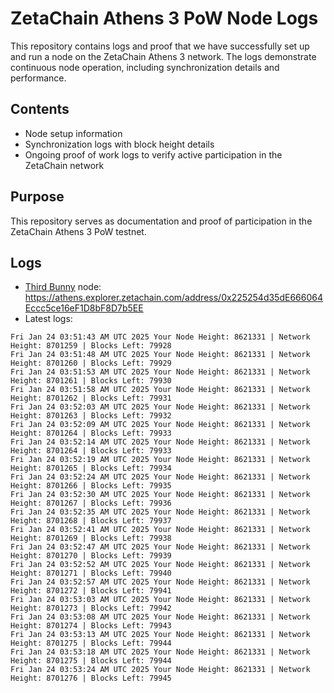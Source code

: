 # ZetaChain Athens 3 PoW Node Logs
This repository contains logs and proof that we have successfully set up and run a node on the ZetaChain Athens 3 network. The logs demonstrate continuous node operation, including synchronization details and performance.

## Contents
- Node setup information
- Synchronization logs with block height details
- Ongoing proof of work logs to verify active participation in the ZetaChain network

## Purpose
This repository serves as documentation and proof of participation in the ZetaChain Athens 3 PoW testnet.

## Logs

- [Third Bunny](https://thirdbunny.xyz/) node: https://athens.explorer.zetachain.com/address/0x225254d35dE666064Eccc5ce16eF1D8bF8D7b5EE
- Latest logs:
```
Fri Jan 24 03:51:43 AM UTC 2025 Your Node Height: 8621331 | Network Height: 8701259 | Blocks Left: 79928
Fri Jan 24 03:51:48 AM UTC 2025 Your Node Height: 8621331 | Network Height: 8701260 | Blocks Left: 79929
Fri Jan 24 03:51:53 AM UTC 2025 Your Node Height: 8621331 | Network Height: 8701261 | Blocks Left: 79930
Fri Jan 24 03:51:58 AM UTC 2025 Your Node Height: 8621331 | Network Height: 8701262 | Blocks Left: 79931
Fri Jan 24 03:52:03 AM UTC 2025 Your Node Height: 8621331 | Network Height: 8701263 | Blocks Left: 79932
Fri Jan 24 03:52:09 AM UTC 2025 Your Node Height: 8621331 | Network Height: 8701264 | Blocks Left: 79933
Fri Jan 24 03:52:14 AM UTC 2025 Your Node Height: 8621331 | Network Height: 8701264 | Blocks Left: 79933
Fri Jan 24 03:52:19 AM UTC 2025 Your Node Height: 8621331 | Network Height: 8701265 | Blocks Left: 79934
Fri Jan 24 03:52:24 AM UTC 2025 Your Node Height: 8621331 | Network Height: 8701266 | Blocks Left: 79935
Fri Jan 24 03:52:30 AM UTC 2025 Your Node Height: 8621331 | Network Height: 8701267 | Blocks Left: 79936
Fri Jan 24 03:52:35 AM UTC 2025 Your Node Height: 8621331 | Network Height: 8701268 | Blocks Left: 79937
Fri Jan 24 03:52:41 AM UTC 2025 Your Node Height: 8621331 | Network Height: 8701269 | Blocks Left: 79938
Fri Jan 24 03:52:47 AM UTC 2025 Your Node Height: 8621331 | Network Height: 8701270 | Blocks Left: 79939
Fri Jan 24 03:52:52 AM UTC 2025 Your Node Height: 8621331 | Network Height: 8701271 | Blocks Left: 79940
Fri Jan 24 03:52:57 AM UTC 2025 Your Node Height: 8621331 | Network Height: 8701272 | Blocks Left: 79941
Fri Jan 24 03:53:03 AM UTC 2025 Your Node Height: 8621331 | Network Height: 8701273 | Blocks Left: 79942
Fri Jan 24 03:53:08 AM UTC 2025 Your Node Height: 8621331 | Network Height: 8701274 | Blocks Left: 79943
Fri Jan 24 03:53:13 AM UTC 2025 Your Node Height: 8621331 | Network Height: 8701275 | Blocks Left: 79944
Fri Jan 24 03:53:18 AM UTC 2025 Your Node Height: 8621331 | Network Height: 8701275 | Blocks Left: 79944
Fri Jan 24 03:53:24 AM UTC 2025 Your Node Height: 8621331 | Network Height: 8701276 | Blocks Left: 79945
```
